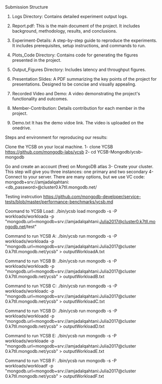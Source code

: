 Submission Structure

1. Logs Directory:
	Contains detailed experiment output logs.

2. Report.pdf:
	This is the main document of the project.
	It includes background, methodology, results, and conclusions.

3. Experiment-Details:
	A step-by-step guide to reproduce the experiments.
	It includes prerequisites, setup instructions, and commands to run.

4. Plots_Code Directory:
	Contains code for generating the figures presented in the project.
	
5. Output_Figures Directory:
	Includes latency and throughput figures.

6. Presentation Slides:
	A PDF summarizing the key points of the project for presentations.
	Designed to be concise and visually appealing.

7. Recorded Video and Demo:
	A video demonstrating the project's functionality and outcomes.

7. Member-Contribution:
	Details contribution for each member in the project.

8. Demo.txt
	It has the demo vidoe link. The video is uploaded on the onedrive.


Steps and environment for reproducing our results:


Clone the YCSB on your local machine.
1- clone YCSB https://github.com/mongodb-labs/ycsb
2- cd YCSB-Mongodb/ycsb-mongodb

Go and create an account (free) on MongoDB atlas
3- Create your cluster. This step will give you three instances: one primary and two secondary
4- Connect to your server. There are many options, but we use VC code: mongodb+srv://amjadalqahtani:<db_password>@cluster0.k7tll.mongodb.net/



Testing instrcution 
https://github.com/mongodb-developer/service-tests/blob/master/performance-benchmarks/ycsb.md


Coomand to YCSB Load:
./bin/ycsb load mongodb -s -P workloads/workloada -p "mongodb.url=mongodb+srv://amjadalqahtani:Julia2017@cluster0.k7tll.mongodb.net/test"


Command to run YCSB A:
./bin/ycsb run mongodb -s -P workloads/workloada -p "mongodb.url=mongodb+srv://amjadalqahtani:Julia2017@cluster
0.k7tll.mongodb.net/ycsb" > outputWorkloadA.txt

Command to run YCSB B:
./bin/ycsb run mongodb -s -P workloads/workloadb -p "mongodb.url=mongodb+srv://amjadalqahtani:Julia2017@cluster
0.k7tll.mongodb.net/ycsb" > outputWorkloadB.txt

Command to run YCSB C:
./bin/ycsb run mongodb -s -P workloads/workloadc -p "mongodb.url=mongodb+srv://amjadalqahtani:Julia2017@cluster
0.k7tll.mongodb.net/ycsb" > outputWorkloadC.txt

Command to run YCSB D:
./bin/ycsb run mongodb -s -P workloads/workloadd -p "mongodb.url=mongodb+srv://amjadalqahtani:Julia2017@cluster
0.k7tll.mongodb.net/ycsb" > outputWorkloadD.txt

Command to run YCSB E:
./bin/ycsb run mongodb -s -P workloads/workloade -p "mongodb.url=mongodb+srv://amjadalqahtani:Julia2017@cluster
0.k7tll.mongodb.net/ycsb" > outputWorkloadE.txt

Command to run YCSB F:
./bin/ycsb run mongodb -s -P workloads/workloadf -p "mongodb.url=mongodb+srv://amjadalqahtani:Julia2017@cluster
0.k7tll.mongodb.net/ycsb" > outputWorkloadF.txt




